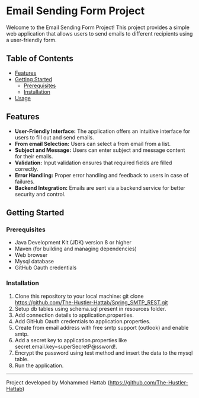 # Email Sending Form Project

Welcome to the Email Sending Form Project! This project provides a simple web application that allows users to send emails to different recipients using a user-friendly form.

## Table of Contents

- [Features](#features)
- [Getting Started](#getting-started)
    - [Prerequisites](#prerequisites)
    - [Installation](#installation)
- [Usage](#usage)



## Features

- **User-Friendly Interface:** The application offers an intuitive interface for users to fill out and send emails.
- **From email Selection:** Users can select a from email from a list.
- **Subject and Message:** Users can enter subject and message content for their emails.
- **Validation:** Input validation ensures that required fields are filled correctly.
- **Error Handling:** Proper error handling and feedback to users in case of failures.
- **Backend Integration:** Emails are sent via a backend service for better security and control.

## Getting Started

### Prerequisites

- Java Development Kit (JDK) version 8 or higher
- Maven (for building and managing dependencies)
- Web browser
- Mysql database
- GitHub Oauth credentials

### Installation

1. Clone this repository to your local machine: git clone https://github.com/The-Hustler-Hattab/Spring_SMTP_REST.git
2. Setup db tables using schema.sql present in resources folder.
3. Add connection details to application.properties.
4. Add GitHub Oauth credentials to application.properties.
5. Create from email address with free smtp support (outlook) and enable smtp.
6. Add a secret key to application.properties like secret.email.key=superSecretP@ssword!.
7. Encrypt the password using test method and insert the data to the mysql table.
8. Run the application.


---
Project developed by Mohammed Hattab (https://github.com/The-Hustler-Hattab)